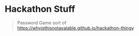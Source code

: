 # Hackathon Stuff
> Password Game sort of
> https://whyisthisnotavalable.github.io/hackathon-thingy
